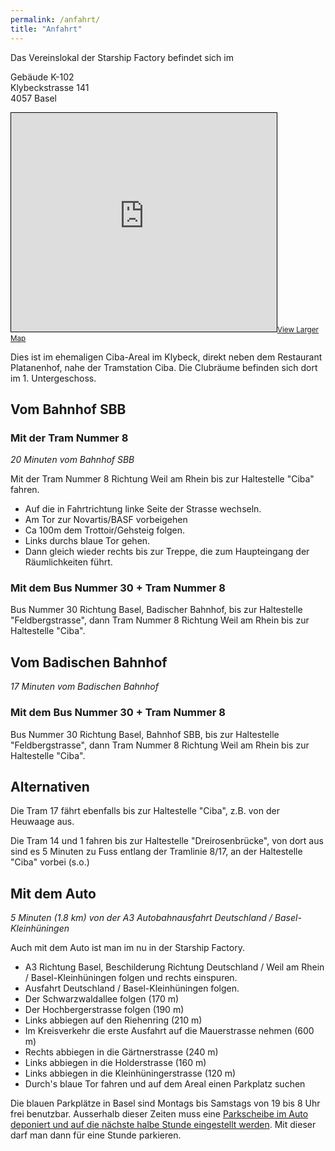 ```yaml
---
permalink: /anfahrt/
title: "Anfahrt"
---
```


Das Vereinslokal der Starship Factory befindet sich im

Gebäude K-102  
Klybeckstrasse 141  
4057 Basel  

<iframe width="425" height="350" frameborder="0" scrolling="no" marginheight="0" marginwidth="0" src="https://www.openstreetmap.org/export/embed.html?bbox=7.588001489639283%2C47.5734278757491%2C7.590930461883546%2C47.5762072528712&amp;layer=transportmap&amp;marker=47.57481758275047%2C7.589465975761414" style="border: 1px solid black"></iframe><small><a href="https://www.openstreetmap.org/?mlat=47.57482&amp;mlon=7.58947#map=18/47.57482/7.58947&amp;layers=T">View Larger Map</a></small>

Dies ist im ehemaligen Ciba-Areal im Klybeck, direkt neben dem Restaurant Platanenhof, nahe der Tramstation Ciba. Die Clubräume befinden sich dort im 1. Untergeschoss.

## Vom Bahnhof SBB

### Mit der Tram Nummer 8

_20 Minuten vom Bahnhof SBB_

Mit der Tram Nummer 8 Richtung Weil am Rhein bis zur Haltestelle "Ciba" fahren.

- Auf die in Fahrtrichtung linke Seite der Strasse wechseln.
- Am Tor zur Novartis/BASF vorbeigehen
- Ca 100m dem Trottoir/Gehsteig folgen.
- Links durchs blaue Tor gehen.
- Dann gleich wieder rechts bis zur Treppe, die zum Haupteingang der Räumlichkeiten führt.

### Mit dem Bus Nummer 30 + Tram Nummer 8

Bus Nummer 30 Richtung Basel, Badischer Bahnhof, bis zur Haltestelle "Feldbergstrasse", dann Tram Nummer 8 Richtung Weil am Rhein bis zur Haltestelle "Ciba".

## Vom Badischen Bahnhof

_17 Minuten vom Badischen Bahnhof_

### Mit dem Bus Nummer 30 + Tram Nummer 8

Bus Nummer 30 Richtung Basel, Bahnhof SBB, bis zur Haltestelle "Feldbergstrasse", dann Tram Nummer 8 Richtung Weil am Rhein bis zur Haltestelle "Ciba".

## Alternativen

Die Tram 17 fährt ebenfalls bis zur Haltestelle "Ciba", z.B. von der Heuwaage aus.

Die Tram 14 und 1 fahren bis zur Haltestelle "Dreirosenbrücke", von dort aus sind es 5 Minuten zu Fuss entlang der Tramlinie 8/17, an der Haltestelle "Ciba" vorbei (s.o.)

## Mit dem Auto

_5 Minuten (1.8 km) von der A3 Autobahnausfahrt Deutschland / Basel-Kleinhüningen_

Auch mit dem Auto ist man im nu in der Starship Factory.

- A3 Richtung Basel, Beschilderung Richtung Deutschland / Weil am Rhein / Basel-Kleinhüningen folgen und rechts einspuren.
- Ausfahrt Deutschland / Basel-Kleinhüningen folgen.
- Der Schwarzwaldallee folgen (170 m)
- Der Hochbergerstrasse folgen (190 m)
- Links abbiegen auf den Riehenring (210 m)
- Im Kreisverkehr die erste Ausfahrt auf die Mauerstrasse nehmen (600 m)
- Rechts abbiegen in die Gärtnerstrasse (240 m)
- Links abbiegen in die Holderstrasse (160 m)
- Links abbiegen in die Kleinhüningerstrasse (120 m)
- Durch's blaue Tor fahren und auf dem Areal einen Parkplatz suchen

Die blauen Parkplätze in Basel sind Montags bis Samstags von 19 bis 8 Uhr frei benutzbar. Ausserhalb dieser Zeiten muss eine [Parkscheibe im Auto deponiert und auf die nächste halbe Stunde eingestellt werden](http://www.polizei.bs.ch/verkehr/strassenverkehr/parkieren.html "Eine Anleitung der Kantonspolizei Basel zur korrekten Benutzung der Parkschreibe."). Mit dieser darf man dann für eine Stunde parkieren.
